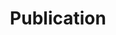 ---
title: Publication
draft: false
experiences:
  - title: Time-Sensitive Networking Technologies for Industrial Automation in Wireless Communication Systems
    organization: 
      name: Department of Computer Engineering, Changwon National University, Korea
    dates: '2021.07.26'
    location: Energies
    writeup: >
      - here is the link of paper: https://www.mdpi.com/1996-1073/14/15/4497  
        \+ This paper is realted to TSN (Time Sensitive Networking) technology in wireless network. This paper is focused on 5G network and IEEE 802.11 to present TSN research trends

  - title: 제로 트러스트 보안을 위한 사이드카 프록시 기반의 데이터 수집 방법
    organization: 
      name: Department of Information and Communication Engineering, Soongsil University, Korea
      url: 
    dates: '2021.06.24'
    location: 한국정보보호학회 하계학술대회
    writeup: >
      - 본 논문은 코로나-19 바이러스로 인한 재택근무로 많은 BYOD 장치가 기업망에 접근하는 보안적 문제를 해결하기 위한 제로 트러스트 모델을 연구한다.  

      - 따라서 기존 사용되던 망분리의 문제점과 탈망분리의 대안으로 주목받는 제로 트러스트의 설계 및 접근 제어 메커니즘 연구 동향을 조사하고, 안전한 접근 제어 방식을 지원하기 위해 사이드카 형태의 프록시를 기반으로 접근제어 정책에 반영할 수 있는 컨텍스트 정보를 수집하는 방안을 제시한다.

  - title: 특징 추출을 위한 CNN 기법 분석 및 LSTM 기반의 딥페이크 영상 탐지 연구
    organization: 
      name: Department of Computer Engineering, Changwon National University, Korea
      url: 
    dates: '2020.11.28'
    location: 한국정보보호학회 동계학술대회
    writeup: >  
      - 본 논문은 정확한 딥페이크 영상 탐지 를 위해 기존 CNN 기법의 특징과 효과에 대한 내용을 연구, 이를 이용해 프레임의 특징 벡터를 추출한다.  
      
      - 또한 추출된 특징 벡터를 이용해 LSTM을 이용해 딥페이크 영상을 탐지한다.

weight: 3
widget:
  handler: experiences

  # Options: sm, md, lg and xl. Default is md.
  width: lg

  sidebar:
    # Options: left and right. Leave blank to hide.
    position: right
    # Options: sm, md, lg and xl. Default is md.
    scale: sm
  
  background:
    # Options: primary, secondary, tertiary or any valid color value. Default is primary.
    color:
    image:
    # Options: auto, cover and contain. Default is auto.
    size:
    # Options: center, top, right, bottom, left.
    position:
    # Options: fixed, local, scroll.
    attachment: 
---